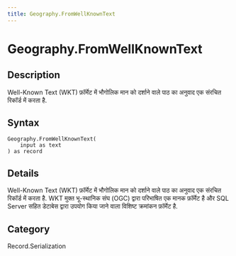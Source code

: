 ```yaml
---
title: Geography.FromWellKnownText
---
```


# Geography.FromWellKnownText


## Description

Well-Known Text (WKT) फ़ॉर्मेट में भौगोलिक मान को दर्शाने वाले पाठ का अनुवाद एक संरचित रिकॉर्ड में करता है.


## Syntax

```powerquery
Geography.FromWellKnownText(
    input as text
) as record
```


## Details

Well-Known Text (WKT) फ़ॉर्मेट में भौगोलिक मान को दर्शाने वाले पाठ का अनुवाद एक संरचित रिकॉर्ड में करता है. WKT मुक्त भू-स्थानिक संघ (OGC) द्वारा परिभाषित एक मानक फ़ॉर्मेट है और SQL Server सहित डेटाबेस द्वारा उपयोग किया जाने वाला विशिष्ट क्रमांकन फ़ॉर्मेट है.



## Category
Record.Serialization
